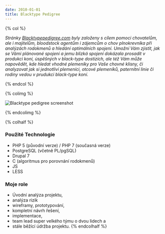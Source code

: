 ```yaml
---
date: 2010-01-01
title: Blacktype Pedigree
---
```

{% col %}

*Stránky [Blacktypepedigree.com](https://blacktypepedigree.com) byly založeny s cílem pomoci chovatelům, 
ale i majitelům, bloodstock agentům i zájemcům o chov plnokrevníka při analýzách rodokmenů a hledání optimálních spojení. Umožní Vám zjistit, jak se Vámi plánované spojení a jemu blízká spojení dokázala prosadit v produkci koní, úspěšných v black-type dostizích, ale též Vám může napovědět, kde hledat vhodné plemeníky pro Vaše chovné klisny, či analyzovat jak si jednotliví plemeníci, otcové plemeníků, paternitní linie či rodiny vedou v prudukci black-type koní.*

{% endcol %}

{% colimg  %}

![Blacktype pedigree screenshot](/images/references/btpg.png)

{% endcolimg %}

{% colhalf %}

### Použité Technologie
 * PHP 5 (původní verze) / PHP 7 (současná verze)
 * PostgreSQL (včetně PL/pgSQL)
 * Drupal 7
 * C (algoritmus pro porovnání rodokmenů)
 * JS
 * LESS

### Moje role
 * Úvodní analýza projektu,
 * analýza rizik
 * wireframy, prototypování,
 * kompletní návrh řešení,
 * implementace,
 * team lead super velkého týmu o dvou lidech a
 * stále běžící údržba projektu.
{% endcolhalf %}

